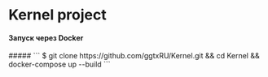 # Kernel project

<h4>Запуск через Docker</h4>
#####
```
$ git clone https://github.com/ggtxRU/Kernel.git && cd Kernel && docker-compose up --build 
```
